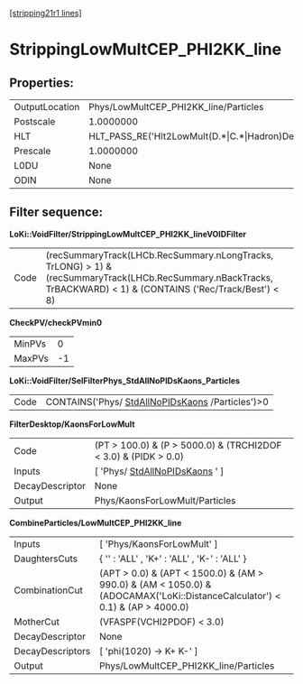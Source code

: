 [[stripping21r1 lines]](./stripping21r1-ew)

# StrippingLowMultCEP_PHI2KK_line

## Properties:

|                |                                                        |
|----------------|--------------------------------------------------------|
| OutputLocation | Phys/LowMultCEP_PHI2KK_line/Particles                  |
| Postscale      | 1.0000000                                              |
| HLT            | HLT_PASS_RE('Hlt2LowMult(D.\*\|C.\*\|Hadron)Decision') |
| Prescale       | 1.0000000                                              |
| L0DU           | None                                                   |
| ODIN           | None                                                   |

## Filter sequence:

**LoKi::VoidFilter/StrippingLowMultCEP_PHI2KK_lineVOIDFilter**

|      |                                                                                                                                                                    |
|------|--------------------------------------------------------------------------------------------------------------------------------------------------------------------|
| Code | (recSummaryTrack(LHCb.RecSummary.nLongTracks, TrLONG) \> 1) & (recSummaryTrack(LHCb.RecSummary.nBackTracks, TrBACKWARD) \< 1) & (CONTAINS ('Rec/Track/Best') \< 8) |

**CheckPV/checkPVmin0**

|        |     |
|--------|-----|
| MinPVs | 0   |
| MaxPVs | -1  |

**LoKi::VoidFilter/SelFilterPhys_StdAllNoPIDsKaons_Particles**

|      |                                                                                        |
|------|----------------------------------------------------------------------------------------|
| Code | CONTAINS('Phys/ [StdAllNoPIDsKaons](./stripping21r1-stdallnopidskaons) /Particles')\>0 |

**FilterDesktop/KaonsForLowMult**

|                 |                                                                       |
|-----------------|-----------------------------------------------------------------------|
| Code            | (PT \> 100.0) & (P \> 5000.0) & (TRCHI2DOF \< 3.0) & (PIDK \> 0.0)    |
| Inputs          | [ 'Phys/ [StdAllNoPIDsKaons](./stripping21r1-stdallnopidskaons) ' ] |
| DecayDescriptor | None                                                                  |
| Output          | Phys/KaonsForLowMult/Particles                                        |

**CombineParticles/LowMultCEP_PHI2KK_line**

|                  |                                                                                                                                  |
|------------------|----------------------------------------------------------------------------------------------------------------------------------|
| Inputs           | [ 'Phys/KaonsForLowMult' ]                                                                                                     |
| DaughtersCuts    | { '' : 'ALL' , 'K+' : 'ALL' , 'K-' : 'ALL' }                                                                                     |
| CombinationCut   | (APT \> 0.0) & (APT \< 1500.0) & (AM \> 990.0) & (AM \< 1050.0) & (ADOCAMAX('LoKi::DistanceCalculator') \< 0.1) & (AP \> 4000.0) |
| MotherCut        | (VFASPF(VCHI2PDOF) \< 3.0)                                                                                                       |
| DecayDescriptor  | None                                                                                                                             |
| DecayDescriptors | [ 'phi(1020) -\> K+ K-' ]                                                                                                      |
| Output           | Phys/LowMultCEP_PHI2KK_line/Particles                                                                                            |
